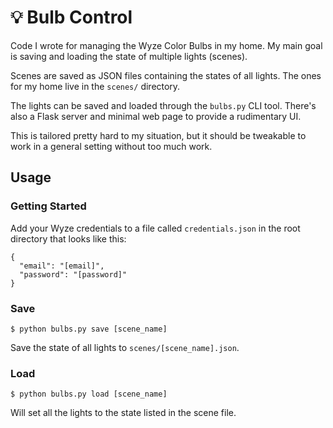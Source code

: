 # 💡 Bulb Control

Code I wrote for managing the Wyze Color Bulbs in my home. My main goal is saving and loading the state of multiple lights (scenes).

Scenes are saved as JSON files containing the states of all lights. The ones for my home live in the `scenes/` directory.

The lights can be saved and loaded through the `bulbs.py` CLI tool. There's also a Flask server and minimal web page to provide a rudimentary UI.

This is tailored pretty hard to my situation, but it should be tweakable to work in a general setting without too much work.

## Usage

### Getting Started

Add your Wyze credentials to a file called `credentials.json` in the root directory that looks like this:

```
{
  "email": "[email]",
  "password": "[password]"
}
```

### Save

```
$ python bulbs.py save [scene_name]
```

Save the state of all lights to `scenes/[scene_name].json`.

### Load

```
$ python bulbs.py load [scene_name]
```

Will set all the lights to the state listed in the scene file.
